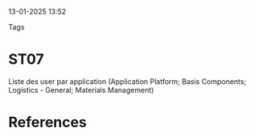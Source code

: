 13-01-2025 13:52

Tags 

# ST07

Liste des user par application (Application Platform; Basis Components; Logistics - General; Materials Management)
# References